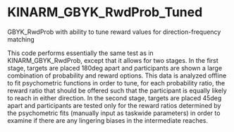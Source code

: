 # KINARM_GBYK_RwdProb_Tuned
GBYK_RwdProb with ability to tune reward values for direction-frequency matching

This code performs essentially the same test as in KINARM_GBYK_RwdProb, except that it allows for two stages. In the first stage, targets are placed 180deg apart and participants are shown a large combination of probability and reward options. This data is analyzed offline to fit psychometric functions in order to tune, for each probability ratio, the reward ratio that should be offered such that the participant is equally likely to reach in either direction. In the second stage, targets are placed 45deg apart and participants are tested only for the reward ratios determined by the psychometric fits (manually input as taskwide parameters) in order to examine if there are any lingering biases in the intermediate reaches.
